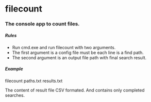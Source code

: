 # filecount
<h3>The console app to count files.</h3>

<h5>Rules</h5>
<ul> 
  <li>Run cmd.exe and run filecount with two arguments.</li>
  <li>The first argument is a config file must be each line is a find path.</li>
  <li>The second argument is an output file path with final search result.</li>
</ul>

<h5>Example</h5> 
<p>filecount paths.txt results.txt</p>

<p>The content of result file CSV formated. And contains only completed searches.</p>
